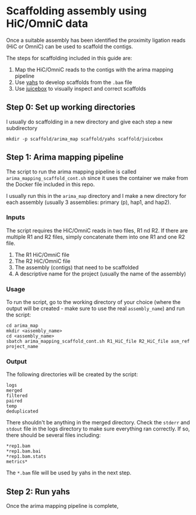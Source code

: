 # Scaffolding assembly using HiC/OmniC data

Once a suitable assembly has been identified the proximity ligation reads (HiC or OmniC) can be used to scaffold the contigs.  

The steps for scaffolding included in this guide are:

1. Map the HiC/OmniC reads to the contigs with the arima mapping pipeline
2. Use [yahs](https://github.com/sanger-tol/yahs) to develop scaffolds from the `.bam` file
3. Use [juicebox](https://github.com/aidenlab/Juicebox) to visually inspect and correct scaffolds

## Step 0: Set up working directories

I usually do scaffolding in a new directory and give each step a new subdirectory
```
mkdir -p scaffold/arima_map scaffold/yahs scaffold/juicebox
```

## Step 1: Arima mapping pipeline

The script to run the arima mapping pipeline is called `arima_mapping_scaffold_cont.sh` since it uses the container we make from the Docker file included in this repo.  

I usually run this in the `arima_map` directory and I make a new directory for each assembly (usually 3 assemblies: primary (p), hap1, and hap2).  

### Inputs

The script requires the HiC/OmniC reads in two files, R1 nd R2. If there are multiple R1 and R2 files, simply concatenate them into one R1 and one R2 file.

1. The R1 HiC/OmniC file
2. The R2 HiC/OmniC file
3. The assembly (contigs) that need to be scaffolded
4. A descriptive name for the project (usually the name of the assembly)


### Usage

To run the script, go to the working directory of your choice (where the output will be created - make sure to use the real `assembly_name`) and run the script:
```
cd arima_map
mkdir <assembly_name>
cd <assembly_name>
sbatch arima_mapping_scaffold_cont.sh R1_HiC_file R2_HiC_file asm_ref project_name
```

### Output

The following directories will be created by the script:
```
logs
merged
filtered
paired
temp
deduplicated
```

There shouldn't be anything in the merged directory. Check the `stderr` and `stdout` file in the logs directory to make sure everything ran correctly. If so, there should be several files including:
```
*rep1.bam
*rep1.bam.bai
*rep1.bam.stats
metrics*
```

The `*.bam` file will be used by yahs in the next step.

## Step 2: Run yahs

Once the arima mapping pipeline is complete, 

